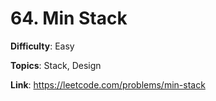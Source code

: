 # 64. Min Stack

**Difficulty**: Easy

**Topics**: Stack, Design

**Link**: https://leetcode.com/problems/min-stack
